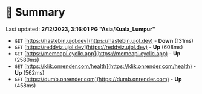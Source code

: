 # 📖 Summary
Last updated: **2/12/2023, 3:16:01 PG "Asia/Kuala_Lumpur"**

- `GET` [https://hastebin.ujol.dev](https://hastebin.ujol.dev) - **Down** (131ms)
- `GET` [https://reddviz.ujol.dev](https://reddviz.ujol.dev) - **Up** (608ms)
- `GET` [https://memeapi.cyclic.app](https://memeapi.cyclic.app) - **Up** (2580ms)
- `GET` [https://klik.onrender.com/health](https://klik.onrender.com/health) - **Up** (562ms)
- `GET` [https://dumb.onrender.com](https://dumb.onrender.com) - **Up** (458ms)
